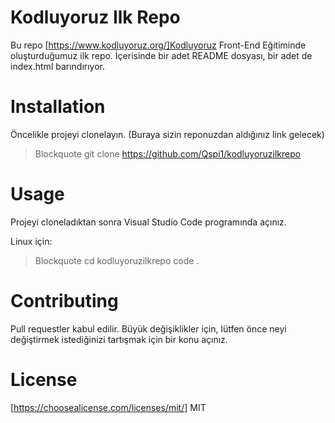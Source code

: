 # Kodluyoruz Ilk Repo
Bu repo [https://www.kodluyoruz.org/]Kodluyoruz Front-End Eğitiminde oluşturduğumuz ilk repo. İçerisinde bir adet README dosyası, bir adet de index.html barındırıyor.

# Installation

Öncelikle projeyi clonelayın. (Buraya sizin reponuzdan aldığınız link gelecek)

> Blockquote git clone https://github.com/Qspi1/kodluyoruzilkrepo

# Usage

Projeyi cloneladıktan sonra Visual Studio Code programında açınız.

Linux için:

> Blockquote cd kodluyoruzilkrepo
code .

# Contributing

Pull requestler kabul edilir. Büyük değişiklikler için, lütfen önce neyi değiştirmek istediğinizi tartışmak için bir konu açınız.

# License

[https://choosealicense.com/licenses/mit/] MIT
